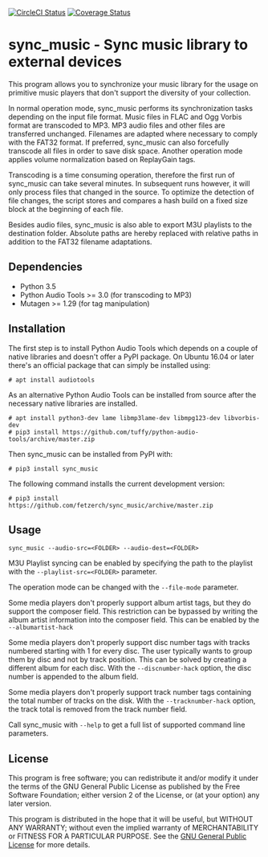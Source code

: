 [![CircleCI Status](https://circleci.com/gh/fetzerch/sync_music.svg?style=shield)](https://circleci.com/gh/fetzerch/sync_music)
[![Coverage Status](https://coveralls.io/repos/github/fetzerch/sync_music/badge.svg?branch=master)](https://coveralls.io/github/fetzerch/sync_music?branch=master)

sync_music - Sync music library to external devices
===================================================

This program allows you to synchronize your music library for the usage
on primitive music players that don't support the diversity of your
collection.

In normal operation mode, sync_music performs its synchronization tasks
depending on the input file format. Music files in FLAC and Ogg Vorbis
format are transcoded to MP3. MP3 audio files and other files are
transferred unchanged. Filenames are adapted where necessary to comply
with the FAT32 format. If preferred, sync_music can also forcefully
transcode all files in order to save disk space. Another operation mode
applies volume normalization based on ReplayGain tags.

Transcoding is a time consuming operation, therefore the first run of
sync_music can take several minutes. In subsequent runs however, it will
only process files that changed in the source. To optimize the detection of
file changes, the script stores and compares a hash build on a fixed size
block at the beginning of each file.

Besides audio files, sync_music is also able to export M3U playlists to
the destination folder. Absolute paths are hereby replaced with relative
paths in addition to the FAT32 filename adaptations.

Dependencies
------------

- Python 3.5
- Python Audio Tools >= 3.0 (for transcoding to MP3)
- Mutagen >= 1.29 (for tag manipulation)

Installation
------------

The first step is to install Python Audio Tools which depends on a couple of
native libraries and doesn't offer a PyPI package. On Ubuntu 16.04 or later
there's an official package that can simply be installed using:

    # apt install audiotools

As an alternative Python Audio Tools can be installed from source after the
necessary native libraries are installed.

    # apt install python3-dev lame libmp3lame-dev libmpg123-dev libvorbis-dev
    # pip3 install https://github.com/tuffy/python-audio-tools/archive/master.zip

Then sync_music can be installed from PyPI with:

    # pip3 install sync_music

The following command installs the current development version:

    # pip3 install https://github.com/fetzerch/sync_music/archive/master.zip

Usage
-----

    sync_music --audio-src=<FOLDER> --audio-dest=<FOLDER>

M3U Playlist syncing can be enabled by specifying the path to the
playlist with the `--playlist-src=<FOLDER>` parameter.

The operation mode can be changed with the `--file-mode` parameter.

Some media players don't properly support album artist tags, but they do
support the composer field. This restriction can be bypassed by writing
the album artist information into the composer field. This can be
enabled by the `--albumartist-hack`

Some media players don't properly support disc number tags with tracks numbered
starting with 1 for every disc. The user typically wants to group them by disc
and not by track position. This can be solved by creating a different album for
each disc. With the `--discnumber-hack` option, the disc number is appended
to the album field.

Some media players don't properly support track number tags containing the
total number of tracks on the disk. With the `--tracknumber-hack` option, the
track total is removed from the track number field.

Call sync_music with `--help` to get a full list of supported command
line parameters.

License
-------

This program is free software; you can redistribute it and/or modify
it under the terms of the GNU General Public License as published by
the Free Software Foundation; either version 2 of the License, or
(at your option) any later version.

This program is distributed in the hope that it will be useful,
but WITHOUT ANY WARRANTY; without even the implied warranty of
MERCHANTABILITY or FITNESS FOR A PARTICULAR PURPOSE.  See the
[GNU General Public License](http://www.gnu.org/licenses/gpl-2.0.html)
for more details.
